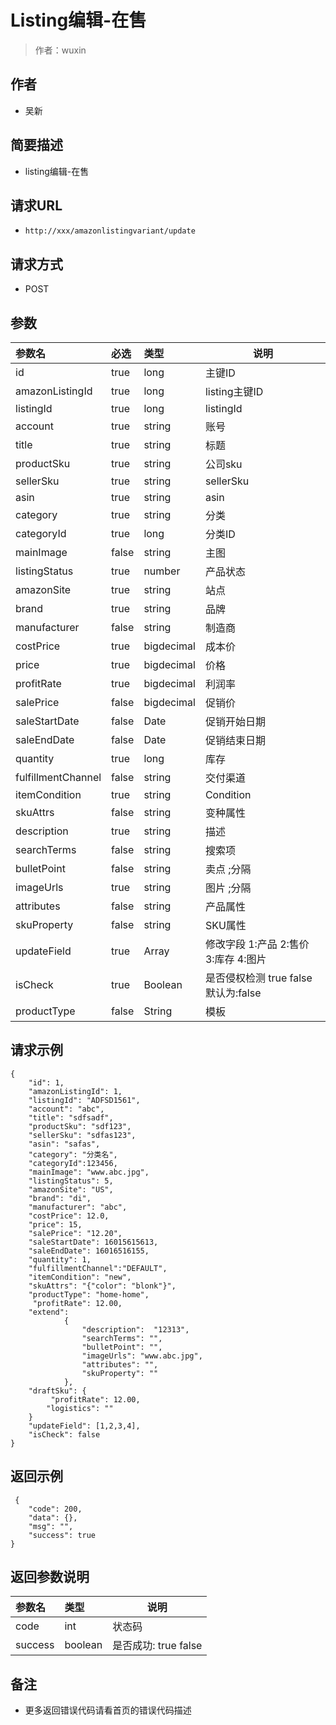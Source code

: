 # Listing编辑-在售

> 作者：wuxin

## 作者
- 吴新
    
## 简要描述

- listing编辑-在售

## 请求URL
- ` http://xxx/amazonlistingvariant/update `
  
## 请求方式
- POST 

## 参数

|参数名|必选|类型|说明|
|:----    |:---|:----- |-----   |
|id |true |long   |主键ID  |
|amazonListingId|true |long   |listing主键ID  |
|listingId |true |long   | listingId  |
|account |true |string   |账号  |
|title |true |string   |标题  |
|productSku |true |string   |公司sku  |
|sellerSku |true |string   |sellerSku  |
|asin |true |string   |asin  |
|category |true |string   |分类  |
|categoryId |true |long   |分类ID  |
|mainImage |false |string   |主图  |
|listingStatus |true |number   |产品状态  |
|amazonSite |true |string   |站点  |
|brand |true|string   |品牌  |
|manufacturer |false |string   |制造商  |
|costPrice |true |bigdecimal   |成本价  |
|price |true |bigdecimal   |价格  |
|profitRate |true |bigdecimal   |利润率  |
|salePrice |false |bigdecimal   | 促销价  |
|saleStartDate |false |Date   |促销开始日期  |
|saleEndDate |false |Date   |促销结束日期  |
|quantity |true |long   |库存  |
|fulfillmentChannel|false|string|交付渠道|
|itemCondition |true |string   |Condition  |
|skuAttrs |false |string   |变种属性   |
|description |true |string   |描述  |
|searchTerms |false |string   |搜索项  |
|bulletPoint |false |string   |卖点 ;分隔  |
|imageUrls |true |string   |图片 ;分隔  |
|attributes |false |string   |产品属性  |
|skuProperty |false |string   |SKU属性  |
|updateField |true |Array   |修改字段 1:产品 2:售价 3:库存 4:图片  |
|isCheck |true |Boolean   |是否侵权检测 true  false 默认为:false  |
|productType |false |String   |模板  |
## 请求示例
```
{
	"id": 1,
	"amazonListingId": 1,
	"listingId": "ADFSD1561",
	"account": "abc",
	"title": "sdfsadf",
	"productSku": "sdf123",
	"sellerSku": "sdfas123",
	"asin": "safas",
	"category": "分类名",
	"categoryId":123456,
	"mainImage": "www.abc.jpg",
	"listingStatus": 5,
	"amazonSite": "US",
	"brand": "di",
	"manufacturer": "abc",
	"costPrice": 12.0,
	"price": 15,
	"salePrice": "12.20",
	"saleStartDate": 16015615613,
	"saleEndDate": 16016516155,
	"quantity": 1,
	"fulfillmentChannel":"DEFAULT",
	"itemCondition": "new",
	"skuAttrs": "{"color": "blonk"}",
	"productType": "home-home",
	 "profitRate": 12.00,
	"extend":
			{
				"description":  "12313",
				"searchTerms": "",
				"bulletPoint": "",
				"imageUrls": "www.abc.jpg",
				"attributes": "",
				"skuProperty": ""
			},
	"draftSku": {
		 "profitRate": 12.00,
		"logistics": ""
	}		
	"updateField": [1,2,3,4],
	"isCheck": false
}
```
## 返回示例 

``` 
 {
    "code": 200,
    "data": {},
    "msg": "",
    "success": true
}
```

## 返回参数说明 

|参数名|类型|说明|
|:-----  |:-----|-----                           |
|code |int   |状态码  |
|success |boolean   |是否成功:  true false  |


## 备注 

- 更多返回错误代码请看首页的错误代码描述